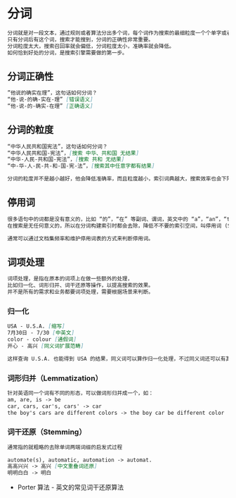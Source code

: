 # 分词
```md
分词就是对一段文本，通过规则或者算法分出多个词，每个词作为搜索的最细粒度一个个单字或者单词。
只有分词后有这个词，搜索才能搜到，分词的正确性非常重要。
分词粒度太大，搜索召回率就会偏低，分词粒度太小，准确率就会降低。
如何恰到好处的分词，是搜索引擎需要做的第一步。
```
## 分词正确性
```md
”他说的确实在理”，这句话如何分词？
“他-说-的确-实在-理” [错误语义]
“他-说-的-确实-在理” [正确语义]
```
## 分词的粒度
```md
“中华人民共和国宪法”，这句话如何分词？
“中华人民共和国-宪法”，[搜索 中华、共和国 无结果]
“中华-人民-共和国-宪法”，[搜索 共和 无结果]
“中-华-人-民-共-和-国-宪-法”，[搜索其中任意字都有结果]
```
```md
分词的粒度并不是越小越好，他会降低准确率，而且粒度越小，索引词典越大，搜索效率也会下降，后面会细说。
```
## 停用词
```md
很多语句中的词都是没有意义的，比如 “的”，“在” 等副词、谓词，英文中的 “a”，“an”，“the”，
在搜索是无任何意义的，所以在分词构建索引时都会去除，降低不不要的索引空间，叫停用词 (StopWord)。
```
```md
通常可以通过文档集频率和维护停用词表的方式来判断停用词。
```
## 词项处理
```md
词项处理，是指在原本的词项上在做一些额外的处理，
比如归一化、词形归并、词干还原等操作，以提高搜索的效果。
并不是所有的需求和业务都要词项处理，需要根据场景来判断。
```
### 归一化
```md
USA - U.S.A. [缩写]
7月30日 - 7/30 [中英文]
color - colour [通假词]
开心 - 高兴 [同义词扩展范畴]
```
```md
这样查询 U.S.A. 也能得到 USA 的结果，同义词可以算作归一化处理，不过同义词还可以有其他的处理方式。
```
### 词形归并（Lemmatization）
```md
针对英语同一个词有不同的形态，可以做词形归并成一个，如：
am, are, is -> be
car, cars, car's, cars' -> car
the boy's cars are different colors -> the boy car be different color
```
### 词干还原（Stemming）
```md
通常指的就粗略的去除单词两端词缀的启发式过程
```
```md
automate(s), automatic, automation -> automat.
高高兴兴 -> 高兴 [中文重叠词还原]
明明白白 -> 明白
```
* Porter 算法 - 英文的常见词干还原算法


